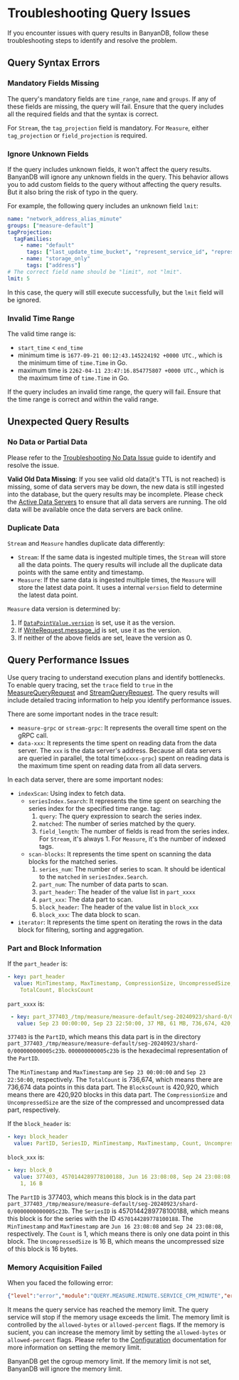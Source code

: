 ﻿# Troubleshooting Query Issues

If you encounter issues with query results in BanyanDB, follow these troubleshooting steps to identify and resolve the problem.

## Query Syntax Errors

### Mandatory Fields Missing

The query's mandatory fields are `time_range`,  `name` and `groups`. If any of these fields are missing, the query will fail. Ensure that the query includes all the required fields and that the syntax is correct.

For `Stream`, the `tag_projection` field is mandatory. For `Measure`, either `tag_projection` or `field_projection` is required.

### Ignore Unknown Fields

If the query includes unknown fields, it won't affect the query results. BanyanDB will ignore any unknown fields in the query. This behavior allows you to add custom fields to the query without affecting the query results. But it also bring the risk of typo in the query.

For example, the following query includes an unknown field `lmit`:

```yaml
name: "network_address_alias_minute"
groups: ["measure-default"]
tagProjection:
  tagFamilies:
    - name: "default"
      tags: ["last_update_time_bucket", "represent_service_id", "represent_service_instance_id"]
    - name: "storage_only"
      tags: ["address"]
# The correct field name should be "limit", not "lmit". 
lmit: 5
```

In this case, the query will still execute successfully, but the `lmit` field will be ignored.

### Invalid Time Range

The valid time range is:

- `start_time` < `end_time`
- minimum time is `1677-09-21 00:12:43.145224192 +0000 UTC.`, which is the minimum time of `time.Time` in Go.
- maximum time is `2262-04-11 23:47:16.854775807 +0000 UTC.`, which is the maximum time of `time.Time` in Go.

If the query includes an invalid time range, the query will fail. Ensure that the time range is correct and within the valid range.

## Unexpected Query Results

### No Data or Partial Data

Please refer to the [Troubleshooting No Data Issue](./no-data.md) guide to identify and resolve the issue.

**Valid Old Data Missing**: If you see valid old data(it's TTL is not reached) is missing, some of data servers may be down, the new data is still ingested into the database, but the query results may be incomplete. Please check the [Active Data Servers](../observability.md#active-instances) to ensure that all data servers are running. The old data will be available once the data servers are back online.

### Duplicate Data

`Stream` and `Measure` handles duplicate data differently:

- `Stream`: If the same data is ingested multiple times, the `Stream` will store all the data points. The query results will include all the duplicate data points with the same entity and timestamp.
- `Measure`: If the same data is ingested multiple times, the `Measure` will store the latest data point. It uses a internal `version` field to determine the latest data point.

`Measure` data version is determined by:

1. If [`DataPointValue.version`](../../api-reference.md#datapointvalue) is set, use it as the version.
2. If [WriteRequest.message_id](../../api-reference.md#writerequest) is set, use it as the version.
3. If neither of the above fields are set, leave the version as 0.

## Query Performance Issues

Use query tracing to understand execution plans and identify bottlenecks. To enable query tracing, set the `trace` field to `true` in the [MeasureQueryRequest](../../api-reference.md#queryrequest) and [StreamQueryRequest](../../api-reference.md#queryrequest-1). The query results will include detailed tracing information to help you identify performance issues.

There are some important nodes in the trace result:

- `measure-grpc` or `stream-grpc`: It represents the overall time spent on the gRPC call.
- `data-xxx`: It represents the time spent on reading data from the data server. The `xxx` is the data server's address. Because all data servers are queried in parallel, the total time(`xxxx-grpc`) spent on reading data is the maximum time spent on reading data from all data servers.

In each data server, there are some important nodes:

- `indexScan`: Using index to fetch data.
  - `seriesIndex.Search`: It represents the time spent on searching the series index for the specified time range.
    tag:
      1. `query`: The query expression to search the series index.
      1. `matched`: The number of series matched by the query.
      1. `field_length`: The number of fields is read from the series index. For `Stream`, it's always 1. For `Measure`, it's the number of indexed tags.
  - `scan-blocks`: It represents the time spent on scanning the data blocks for the matched series.
    1. `series_num`: The number of series to scan. It should be identical to the `matched` in `seriesIndex.Search`.
    1. `part_num`: The number of data parts to scan.
    1. `part_header`: The header of the value list in `part_xxxx`
    1. `part_xxx`: The data part to scan.
    1. `block_header`: The header of the value list in `block_xxx`
    1. `block_xxx`: The data block to scan.
- `iterator`: It represents the time spent on iterating the rows in the data block for filtering, sorting and aggregation.

### Part and Block Information

If the `part_header` is:

```yaml
- key: part_header
  value: MinTimestamp, MaxTimestamp, CompressionSize, UncompressedSize,
    TotalCount, BlocksCount
```

`part_xxxx` is:

```yaml
 - key: part_377403_/tmp/measure/measure-default/seg-20240923/shard-0/000000000005c23b
   value: Sep 23 00:00:00, Sep 23 22:50:00, 37 MB, 61 MB, 736,674, 420,920
```

`377403` is the `PartID`, which means this data part is in the directory `part_377403_/tmp/measure/measure-default/seg-20240923/shard-0/000000000005c23b`. `000000000005c23b` is the hexadecimal representation of the `PartID`.

The `MinTimestamp` and `MaxTimestamp` are `Sep 23 00:00:00` and `Sep 23 22:50:00`, respectively. The `TotalCount` is 736,674, which means there are 736,674 data points in this data part. The `BlocksCount` is 420,920, which means there are 420,920 blocks in this data part. The `CompressionSize` and `UncompressedSize` are the size of the compressed and uncompressed data part, respectively.

If the `block_header` is:

```yaml
- key: block_header
  value: PartID, SeriesID, MinTimestamp, MaxTimestamp, Count, UncompressedSize
```

`block_xxx` is:

```yaml
- key: block_0
  value: 377403, 4570144289778100188, Jun 16 23:08:08, Sep 24 23:08:08,
    1, 16 B
```

The `PartID` is 377403, which means this block is in the data part `part_377403_/tmp/measure/measure-default/seg-20240923/shard-0/0000000000005c23b`. The `SeriesID` is 4570144289778100188, which means this block is for the series with the ID `4570144289778100188`. The `MinTimestamp` and `MaxTimestamp` are `Jun 16 23:08:08` and `Sep 24 23:08:08`, respectively. The `Count` is 1, which means there is only one data point in this block. The `UncompressedSize` is 16 B, which means the uncompressed size of this block is 16 bytes.

### Memory Acquisition Failed

When you faced the following error:

```json
{"level":"error","module":"QUERY.MEASURE.MINUTE.SERVICE_CPM_MINUTE","error":"failed to query measure: context canceled: memory acquisition failed (currentUsage: 455081320, limit: 5, size: 1428, blockedDuration: 31.874045791s): context canceled","req":{"groups":["minute"], "name":"service_cpm_minute", "timeRange":{"begin":"2025-01-22T10:39:58Z", "end":"2025-01-22T11:09:58Z"}, "fieldProjection":{"names":["total", "value"]}},"time":"2025-01-22T11:11:38Z","message":"fail to query"}
```

It means the query service has reached the memory limit. The query service will stop if the memory usage exceeds the limit. The memory limit is controlled by the `allowed-bytes` or `allowed-percent` flags. If the memory is sucient, you can increase the memory limit by setting the `allowed-bytes` or `allowed-percent` flags. Please refer to the [Configuration](../configuration.md#data--storage) documentation for more information on setting the memory limit.

BanyanDB get the cgroup memory limit. If the memory limit is not set, BanyanDB will ignore the memory limit.
